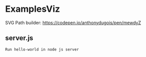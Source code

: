 # ExamplesViz
 
SVG Path builder: https://codepen.io/anthonydugois/pen/mewdyZ

## server.js
    Run hello-world in node js server